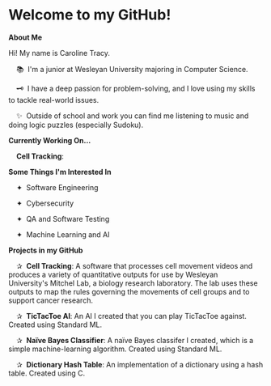 # Welcome to my GitHub!

**About Me**

Hi! My name is Caroline Tracy.

&nbsp;&nbsp;&nbsp;&nbsp;📚 &nbsp;I'm a junior at Wesleyan University majoring in Computer Science.

&nbsp;&nbsp;&nbsp;&nbsp;🗝️ &nbsp;I have a deep passion for problem-solving, and I love using my skills to tackle real-world issues.

&nbsp;&nbsp;&nbsp;&nbsp;✨ &nbsp;Outside of school and work you can find me listening to music and doing logic puzzles (especially Sudoku).  

**Currently Working On...**

&nbsp;&nbsp;&nbsp;&nbsp;**Cell Tracking**:

**Some Things I'm Interested In**

&nbsp;&nbsp;&nbsp;&nbsp;✦ &nbsp;Software Engineering

&nbsp;&nbsp;&nbsp;&nbsp;✦ &nbsp;Cybersecurity

&nbsp;&nbsp;&nbsp;&nbsp;✦ &nbsp;QA and Software Testing

&nbsp;&nbsp;&nbsp;&nbsp;✦ &nbsp;Machine Learning and AI

**Projects in my GitHub**

&nbsp;&nbsp;&nbsp;&nbsp;✰ &nbsp;**Cell Tracking**: A software that processes cell movement videos and produces a variety of quantitative outputs for use by Wesleyan &nbsp;&nbsp;&nbsp;&nbsp; University's Mitchel Lab, a biology research laboratory. The lab uses these outputs to map the rules governing the movements of cell groups and to support cancer research.

&nbsp;&nbsp;&nbsp;&nbsp;✰ &nbsp;**TicTacToe AI**: An AI I created that you can play TicTacToe against. Created using Standard ML.

&nbsp;&nbsp;&nbsp;&nbsp;✰ &nbsp;**Naïve Bayes Classifier**: A naïve Bayes classifer I created, which is a simple machine-learning algorithm. Created using Standard ML.

&nbsp;&nbsp;&nbsp;&nbsp;✰ &nbsp;**Dictionary Hash Table**: An implementation of a dictionary using a hash table. Created using C.
